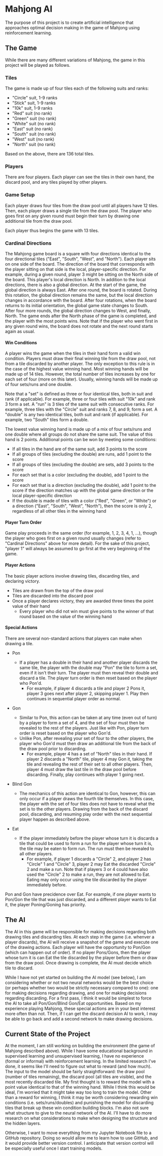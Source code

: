 # Mahjong AI

The purpose of this project is to create artificial intelligence that approaches optimal decision making in the game of Mahjong using reinforcement learning.

## The Game

While there are many different variations of Mahjong, the game in this project will be played as follows.

### Tiles

The game is made up of four tiles each of the following suits and ranks:

* "Circle" suit, 1-9 ranks
* "Stick" suit, 1-9 ranks
* "10k" suit, 1-9 ranks
* "Red" suit (no rank)
* "Green" suit (no rank)
* "White" suit (no rank)
* "East" suit (no rank)
* "South" suit (no rank)
* "West" suit (no rank)
* "North" suit (no rank)

Based on the above, there are 136 total tiles.

### Players

There are four players. Each player can see the tiles in their own hand, the discard pool, and any tiles played by other players.

### Game Setup

Each player draws four tiles from the draw pool until all players have 12 tiles. Then, each player draws a single tile from the draw pool. The player who goes first on any given round must begin their turn by drawing one additional tile from the draw pool.

Each player thus begins the game with 13 tiles.

### Cardinal Directions

The Mahjong game board is a square with four directions identical to the four directional tiles ("East", "South", "West", and "North"). Each player sits on one side of the board. The direction of the board that corresponds with the player sitting on that side is the local, player-specific direction. For example, during a given round, player 3 might be sitting on the North side of the board. This player's local direction is North. In addition to the local directions, there is also a global direction. At the start of the game, the global direction is always East. After one round, the board is rotated. During this rotation, the global direction remains the same, but the local direction changes in accordance with the board. After four rotations, when the board returns to its initial orientation, the global game state changes to South. After four more rounds, the global direction changes to West, and finally, North. The game ends after the North phase of the game is completed, and the player with the most points wins. Note that if the player who went first in any given round wins, the board does not rotate and the next round starts again as usual.

#### Win Conditions

A player wins the game when the tiles in their hand form a valid win condition. Players must draw their final winning tile from the draw pool, not from a tile discarded by another player. The only exception to this rule is in the case of the highest value winning hand. Most winning hands will be made up of 14 tiles. However, the total number of tiles increases by one for each set of four (more on this later). Usually, winning hands will be made up of four sets/runs and one double.

Note that a "set" is defined as three or four identical tiles, both in suit and rank (if applicable). For example, three or four tiles with suit "10k" and rank 3 form a set. A "run" is 3 tiles of the same suit with consecutive ranks. For example, three tiles with the "Circle" suit and ranks 7, 8, and 9, form a set. A "double" is any two identical tiles, both suit and rank (if applicable). For example, two "South" tiles form a double.

The lowest value winning hand is made up of a mix of four sets/runs and one double where all groups do not share the same suit. The value of this hand is 2 points. Additional points can be won by meeting some conditions:

* If all tiles in the hand are of the same suit, add 3 points to the score
* If all groups of tiles (excluding the double) are runs, add 1 point to the score
* If all groups of tiles (excluding the double) are sets, add 3 points to the score
* For each set that is a color (excluding the double), add 1 point to the score
* For each set that is a direction (excluding the double), add 1 point to the score if the direction matches up with the global game direction or the local player-specific direction
* If the double is made of tiles with a color ("Red", "Green", or "White") or a direction ("East", "South", "West", "North"), then the score is only 2, regardless of all other tiles in the winning hand

#### Player Turn Order

Game play proceeds in the same order (for example, 1, 2, 3, 4, 1, ...), though the player who goes first on a given round usually changes (refer to "Cardinal Directions" above for more detail). For the sake of this project, "player 1" will always be assumed to go first at the very beginning of the game.

#### Player Actions

The basic player actions involve drawing tiles, discarding tiles, and declaring victory.

* Tiles are drawn from the top of the draw pool
* Tiles are discarded into the discard pool
* Once a player declares victory, they are awarded three times the point value of their hand
  * Every player who did not win must give points to the winner of that round based on the value of the winning hand

#### Special Actions

There are several non-standard actions that players can make when drawing a tile.

* Pon
  * If a player has a double in their hand and another player discards the same tile, the player with the double may "Pon" the tile to form a set, even if it isn't their turn. The player must then reveal their double and discard a tile. The player turn order is then reset based on the player who Pon'd.
    * For example, if player 4 discards a tile and player 2 Pons it, player 3 goes next after player 2, skipping player 1. Play then continues in sequential player order as normal.

* Gon
  * Similar to Pon, this action can be taken at any time (even out of turn) by a player to form a set of 4, and the set of four must then be revealed to the rest of the players. Just like with Pon, player turn order is reset based on the player who Gon'd.
  * Unlike Pon, after revealing your set of four to the other players, the player who Gon'd must then draw an additional tile from the back of the draw pool prior to discarding.
    * For example, player 4 has a set of "North" tiles in their hand. If player 2 discards a "North" tile, player 4 may Gon it, taking the tile and revealing the rest of their set to all other players. Then, player 4 must draw the last tile in the draw pool before discarding. Finally, play continues with player 1 going next.

* Blind Gon
  * The mechanics of this action are identical to Gon, however, this can only occur if a player draws the fourth tile themselves. In this case, the player with the set of four tiles does not have to reveal what the set is to the other players. Drawing from the back of the discard pool, discarding, and resuming play order with the next sequential player happen as described above.

* Eat
  * If the player immediately before the player whose turn it is discards a tile that could be used to form a run for the player whose turn it is, the tile may be eaten to form run. The run must then be revealed to all other players.
    * For example, if player 1 discards a "Circle" 2, and player 2 has "Circle" 1 and "Circle" 3, player 2 may Eat the discarded "Circle" 2 and make a run. Note that if players 3 or 4 could have also used the "Circle" 2 to make a run, they are not allowed to Eat. Eating may only occur using the tile discarded by the player immediately before.
   
Pon and Gon have precidence over Eat. For example, if one player wants to Pon/Gon the tile that was just discarded, and a different player wants to Eat it, the player Poning/Goning has priority.

## The AI

The AI in this game will be responsible for making decisions regarding both drawing tiles and discarding tiles. At each step in the game (i.e. whenver a player discards), the AI will receive a snapshot of the game and execute one of the drawing actions. Each player will have the opportunity to Pon/Gon (which can happen out of order). If no player Pons/Gons, then the player whose turn it is can Eat the tile discarded by the player before them or draw from the draw pool. Once drawing is complete, the AI must decide which tile to discard.

While I have not yet started on building the AI model (see below), I am considering whether or not two neural networks would be the best choice (or perhaps whether two would be strictly necessary compared to one): one for making decisions regarding drawing, and one for making decisions regarding discarding. For a first pass, I think it would be simplest to force the AI to take all Pon/Gon/Blind Gon/Eat opportunities. Based on my experience playing Mahjong, these special actions are in your best interest more often than not. Then, if I can get the discard decision AI to work, I may be able to go back and add a second network to make drawing decisions.


## Current State of the Project

At the moment, I am still working on building the environment (the game of Mahjong described above). While I have some educational background in supervised learning and unsupervised learning, I have no experience (formal or informal) with reinforcement learning. In the limited research I've done, it seems like I'll need to figure out what to reward (and how much). The input to the model should be fairly straightforward: the draw pool (number of tiles remaining), the discard pool (all tiles are visible), and the most recently discarded tile. My first thought is to reward the model with a point value identical to that of the winning hand. While I think this would be ideal, I'm worried that it might take way too long to train the model. Other than a reward for winning, I think it may be worth considering rewarding win conditions (i.e. sets/runs/doubles) and punishing the model for discarding tiles that break up these win condition building blocks. I'm also not sure what structure to give to the neural network of the AI. I'll have to do more research on what considerations to make when designing the structure and the hidden layers.

Otherwise, I want to move everything from my Jupyter Notebook file to a GitHub repository. Doing so would allow me to learn how to use GitHub, and it would provide better version control. I anticipate that version control will be especially useful once I start training models.

